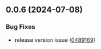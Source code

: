 

## 0.0.6 (2024-07-08)


### Bug Fixes

* release version issue ([0489169](https://github.com/FatahChan/job-application-tracker/commit/048916989a5c81a93a60c96283e0e14e94639477))